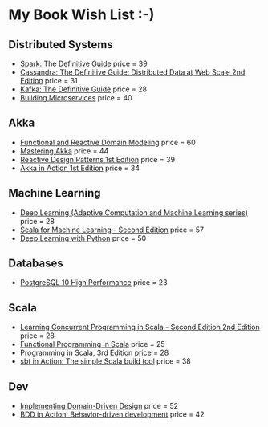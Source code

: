 # My Book Wish List :-)



## Distributed Systems
- [Spark: The Definitive Guide](https://www.bol.com/nl/p/spark-the-definitive-guide/9200000089487991/) price = 39
- [Cassandra: The Definitive Guide: Distributed Data at Web Scale 2nd Edition](https://www.amazon.com/Cassandra-Definitive-Guide-Distributed-Scale/dp/1491933666) price = 31
- [Kafka: The Definitive Guide](https://www.amazon.com/Kafka-Definitive-Real-Time-Stream-Processing-ebook/dp/B0758ZYVVN) price = 28
- [Building Microservices](https://www.amazon.com/Building-Microservices-Designing-Fine-Grained-Systems/dp/1491950358) price = 40

## Akka
- [Functional and Reactive Domain Modeling](https://www.manning.com/books/functional-and-reactive-domain-modeling) price = 60
- [Mastering Akka](https://www.amazon.com/Mastering-Akka-Christian-Baxter/dp/1786465027/) price = 44
- [Reactive Design Patterns 1st Edition](https://www.amazon.com/Reactive-Design-Patterns-Roland-Kuhn/dp/1617291803) price = 39
- [Akka in Action 1st Edition](https://www.bol.com/nl/p/akka-in-action/9200000012122128/) price = 34
																																				

## Machine Learning
- [Deep Learning (Adaptive Computation and Machine Learning series)](https://www.amazon.com/Deep-Learning-Adaptive-Computation-Machine/dp/0262035618) price = 28
- [Scala for Machine Learning - Second Edition](https://www.packtpub.com/big-data-and-business-intelligence/scala-machine-learning-second-edition) price = 57
- [Deep Learning with Python](https://www.manning.com/books/deep-learning-with-python) price = 50
																									

		
## Databases
- [PostgreSQL 10 High Performance](https://www.amazon.com/PostgreSQL-High-Performance-optimization-availability-ebook/dp/B07CVXL39Y) price = 23


## Scala
- [Learning Concurrent Programming in Scala - Second Edition 2nd Edition](https://www.amazon.com/Learning-Concurrent-Programming-Scala-Second-ebook/dp/B01LYF9HSJ)	price = 28
- [Functional Programming in Scala](https://www.amazon.co.uk/Functional-Programming-Scala-Paul-Chiusano/dp/1617290653/) price = 25
- [Programming in Scala, 3rd Edition](https://www.amazon.co.uk/Programming-Scala-3rd-Martin-Odersky/dp/0981531687) price = 28
- [sbt in Action: The simple Scala build tool](https://www.amazon.com/sbt-Action-simple-Scala-build/dp/1617291277/) price = 38

## Dev
- [Implementing Domain-Driven Design](https://www.amazon.com/Implementing-Domain-Driven-Design-Vaughn-Vernon/dp/0321834577) price = 52
- [BDD in Action: Behavior-driven development](https://www.amazon.com/BDD-Action-Behavior-driven-development-lifecycle/dp/161729165X/) price = 42

																									

